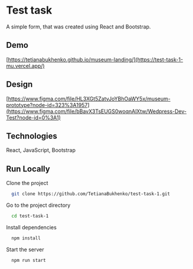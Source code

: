 # Test task
A simple form, that was created using React and Bootstrap.

## Demo
[https://tetianabukhenko.github.io/museum-landing/](https://test-task-1-mu.vercel.app/)

## Design
[https://www.figma.com/file/HL3XGt5ZatvJoYBhOaWY5x/museum-prototype?node-id=323%3A1957](https://www.figma.com/file/bBavX3TsEUGS0woqnAlXtw/Wedpress-Dev-Test?node-id=0%3A1)

## Technologies
React, JavaScript, Bootstrap


## Run Locally

Clone the project

```bash
  git clone https://github.com/TetianaBukhenko/test-task-1.git
```

Go to the project directory

```bash
  cd test-task-1
```

Install dependencies

```bash
  npm install
```

Start the server

```bash
  npm run start
```
